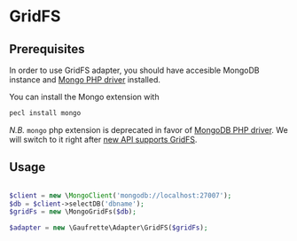 # GridFS

## Prerequisites

In order to use GridFS adapter, you should have accesible MongoDB instance and [Mongo PHP driver](http://docs.php.net/manual/en/book.mongo.php) installed.

You can install the Mongo extension with

```bash
pecl install mongo
```

*N.B.* `mongo` php extension is deprecated in favor of [MongoDB PHP driver](http://mongodb.github.io/mongo-php-driver/#installation). We will switch to it right after [new API supports GridFS](http://mongodb.github.io/mongo-php-library/#mongodb-php-library]).

## Usage

```php

$client = new \MongoClient('mongodb://localhost:27007');
$db = $client->selectDB('dbname');
$gridFs = new \MongoGridFs($db);

$adapter = new \Gaufrette\Adapter\GridFS($gridFs);
